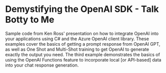 # Demystifying the OpenAI SDK - Talk Botty to Me
Sample code from Ken Ross' presentation on how to integrate OpenAI into your applications using C# and the Azure OpenAI client library. These examples cover the basics of getting a prompt response from OpenAI GPT, as well as One Shot and Multi-Shot training to get OpenAI to generate exactly the output you need. The third example demonstrates the basics of using the OpenAI Functions feature to incorporate local [or API-based] data into your chat response generation.

